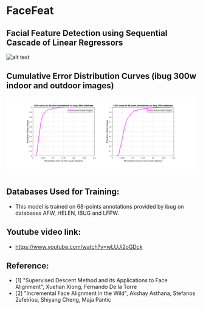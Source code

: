 # FaceFeat
## Facial Feature Detection using Sequential Cascade of Linear Regressors
![alt text](https://github.com/vrsb2006/FaceFeat/blob/master/Results/FaceFeat.gif)<br>

## Cumulative Error Distribution Curves (ibug 300w indoor and outdoor images)
![alt text](https://github.com/vrsb2006/FaceFeat/blob/master/Results/CED.png)

## Databases Used for Training:
* This model is trained on 68-points annotations provided by ibug on databases AFW, HELEN, IBUG and LFPW. 

## Youtube video link:
* https://www.youtube.com/watch?v=wLUJi2oGDck

## Reference: 
* [1] "Supervised Descent Method and its Applications to Face Alignment", Xuehan Xiong, Fernando De la Torre
* [2] "Incremental Face Alignment in the Wild", Akshay Asthana, Stefanos Zafeiriou, Shiyang Cheng, Maja Pantic


